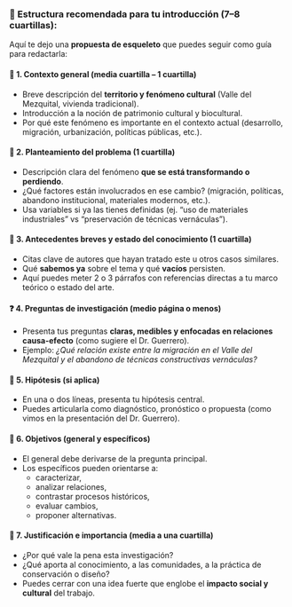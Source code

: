 ### 🧭 Estructura recomendada para tu **introducción (7–8 cuartillas)**:

Aquí te dejo una **propuesta de esqueleto** que puedes seguir como guía para redactarla:

#### 🧱 1. **Contexto general (media cuartilla – 1 cuartilla)**
- Breve descripción del **territorio y fenómeno cultural** (Valle del Mezquital, vivienda tradicional).
- Introducción a la noción de patrimonio cultural y biocultural.
- Por qué este fenómeno es importante en el contexto actual (desarrollo, migración, urbanización, políticas públicas, etc.).

#### 🧨 2. **Planteamiento del problema (1 cuartilla)**
- Descripción clara del fenómeno **que se está transformando o perdiendo**.
- ¿Qué factores están involucrados en ese cambio? (migración, políticas, abandono institucional, materiales modernos, etc.).
- Usa variables si ya las tienes definidas (ej. “uso de materiales industriales” vs “preservación de técnicas vernáculas”).

#### 🔬 3. **Antecedentes breves y estado del conocimiento (1 cuartilla)**
- Citas clave de autores que hayan tratado este u otros casos similares.
- Qué **sabemos ya** sobre el tema y qué **vacíos** persisten.
- Aquí puedes meter 2 o 3 párrafos con referencias directas a tu marco teórico o estado del arte.

#### ❓ 4. **Preguntas de investigación (medio página o menos)**
- Presenta tus preguntas **claras, medibles y enfocadas en relaciones causa-efecto** (como sugiere el Dr. Guerrero).
- Ejemplo: *¿Qué relación existe entre la migración en el Valle del Mezquital y el abandono de técnicas constructivas vernáculas?*

#### 🎯 5. **Hipótesis (si aplica)**
- En una o dos líneas, presenta tu hipótesis central.
- Puedes articularla como diagnóstico, pronóstico o propuesta (como vimos en la presentación del Dr. Guerrero).

#### 🧩 6. **Objetivos (general y específicos)**
- El general debe derivarse de la pregunta principal.
- Los específicos pueden orientarse a:
  - caracterizar,
  - analizar relaciones,
  - contrastar procesos históricos,
  - evaluar cambios,
  - proponer alternativas.

#### 🧱 7. **Justificación e importancia (media a una cuartilla)**
- ¿Por qué vale la pena esta investigación?
- ¿Qué aporta al conocimiento, a las comunidades, a la práctica de conservación o diseño?
- Puedes cerrar con una idea fuerte que englobe el **impacto social y cultural** del trabajo.

